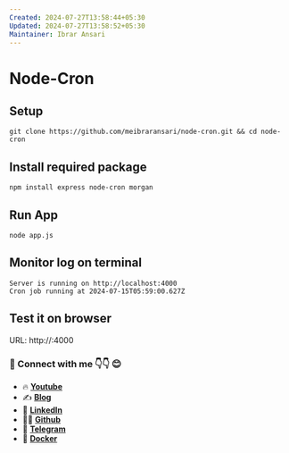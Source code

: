 ```yaml
---
Created: 2024-07-27T13:58:44+05:30
Updated: 2024-07-27T13:58:52+05:30
Maintainer: Ibrar Ansari
---
```

# Node-Cron

##  Setup
```
git clone https://github.com/meibraransari/node-cron.git && cd node-cron
```

## Install required package
```
npm install express node-cron morgan
```

## Run App
```
node app.js
```

## Monitor log on terminal
```
Server is running on http://localhost:4000
Cron job running at 2024-07-15T05:59:00.627Z
```

## Test it on browser
URL: http://<IP>:4000


### 💼 Connect with me 👇👇 😊

- 🔥 [**Youtube**](https://www.youtube.com/@DevOpsinAction?sub_confirmation=1)
- ✍ [**Blog**](https://ibraransari.blogspot.com/)
- 💼 [**LinkedIn**](https://www.linkedin.com/in/ansariibrar/)
- 👨‍💻 [**Github**](https://github.com/meibraransari?tab=repositories)
- 💬 [**Telegram**](https://t.me/DevOpsinActionTelegram)
- 🐳 [**Docker**](https://hub.docker.com/u/ibraransaridocker)